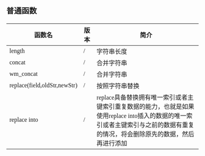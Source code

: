 <span  style="font-family: Simsun,serif; font-size: 17px; ">

### 普通函数

| 函数名                          | 版本  | 简介                                                                                               |
|------------------------------|-----|--------------------------------------------------------------------------------------------------|
| length                       | /   | 字符串长度                                                                                            |
| concat                       | /   | 合并字符串                                                                                            |
| wm_concat                    | /   | 合并字符串                                                                                            |
| replace(field,oldStr,newStr) | /   | 按照字符串替换                                                                                          |
| replace into                 | /   | replace具备替换拥有唯一索引或者主键索引重复数据的能力，也就是如果使用replace into插入的数据的唯一索引或者主键索引与之前的数据有重复的情况，将会删除原先的数据，然后再进行添加 |

</span>